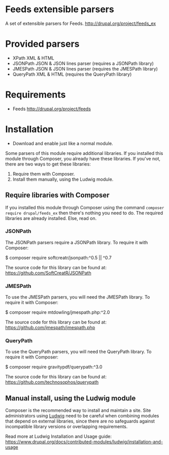 Feeds extensible parsers
========================

A set of extensible parsers for Feeds.
http://drupal.org/project/feeds_ex

Provided parsers
================
- XPath XML & HTML
- JSONPath JSON & JSON lines parser (requires a JSONPath library)
- JMESPath JSON & JSON lines parser (requires the JMESPath library)
- QueryPath XML & HTML (requires the QueryPath library)

Requirements
============

- Feeds
  http://drupal.org/project/feeds

Installation
============

- Download and enable just like a normal module.

Some parsers of this module require additional libraries. If you installed this
module through Composer, you already have these libraries. If you've not, there
are two ways to get these libraries:

1. Require them with Composer.
2. Install them manually, using the Ludwig module.


Require libraries with Composer
-------------------------------
If you installed this module through Composer using the command
`composer require drupal/feeds_ex` then there's nothing you need to do. The
required libraries are already installed. Else, read on.

### JSONPath
The JSONPath parsers require a JSONPath library. To require it with Composer:

$ composer require softcreatr/jsonpath:^0.5 || ^0.7

The source code for this library can be found at:
https://github.com/SoftCreatR/JSONPath

### JMESPath
To use the JMESPath parsers, you will need the JMESPath library. To require it
with Composer:

$ composer require mtdowling/jmespath.php:^2.0

The source code for this library can be found at:
https://github.com/jmespath/jmespath.php

### QueryPath
To use the QueryPath parsers, you will need the QueryPath library. To require it
with Composer:

$ composer require gravitypdf/querypath:^3.0

The source code for this library can be found at:
https://github.com/technosophos/querypath


Manual install, using the Ludwig module
---------------------------------------
Composer is the recommended way to install and maintain a site. Site
administrators using [Ludwig](https://www.drupal.org/project/ludwig) need to be
careful when combining modules that depend on external libraries, since there
are no safeguards against incompatible library versions or overlapping
requirements.

Read more at Ludwig Installation and Usage guide:
https://www.drupal.org/docs/contributed-modules/ludwig/installation-and-usage
